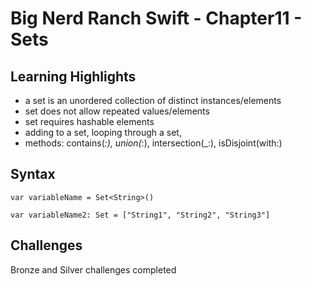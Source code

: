 # Big Nerd Ranch Swift - Chapter11 - Sets

## Learning Highlights
* a set is an unordered collection of distinct instances/elements
* set does not allow repeated values/elements
* set requires hashable elements
* adding to a set, looping through a set, 
* methods: contains(_:), union(_:), intersection(_:), isDisjoint(with:)

## Syntax
`var variableName = Set<String>()`

`var variableName2: Set = ["String1", "String2", "String3"]`

## Challenges
Bronze and Silver challenges completed
